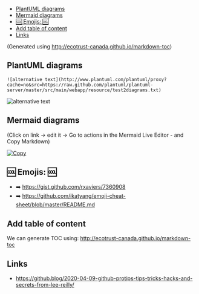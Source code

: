 - [PlantUML diagrams](#plantuml-diagrams)
- [Mermaid diagrams](#mermaid-diagrams)
- [:cool:  Emojis: :cool:](#-cool---emojis---cool-)
- [Add table of content](#add-table-of-content)
- [Links](#links)

(Generated using http://ecotrust-canada.github.io/markdown-toc)

## PlantUML diagrams

```
![alternative text](http://www.plantuml.com/plantuml/proxy?cache=no&src=https://raw.github.com/plantuml/plantuml-server/master/src/main/webapp/resource/test2diagrams.txt)
```
![alternative text](http://www.plantuml.com/plantuml/proxy?cache=no&src=https://raw.github.com/plantuml/plantuml-server/master/src/main/webapp/resource/test2diagrams.txt)

## Mermaid diagrams 

(Click on link -> edit it -> Go to actions in the Mermaid Live Editor - and Copy Markdown)

[![Copy](https://mermaid.ink/img/eyJjb2RlIjoiZ3JhcGggTFJcbkltcGFsYUMoSW1wYWxhIENhdGFsb2cpXG5JbXBhbGFEWzxjZW50ZXI-SW1wYWxhIERlYW1vbjxicj5tdWx0aXBsZSBub2Rlc11cbkltcGFsYVMoSW1wYWxhIFN0YXRlc3RvcmUpXG4gXG5cbkltcGFsYUMtLSBtZXRhZGF0YSByZXF1ZXN0cy0tPiBJbXBhbGFEXG5JbXBhbGFDIC0tPiBJbXBhbGFTICIsIm1lcm1haWQiOnsidGhlbWUiOiJmb3Jlc3QifSwidXBkYXRlRWRpdG9yIjpmYWxzZSwiYXV0b1N5bmMiOnRydWUsInVwZGF0ZURpYWdyYW0iOmZhbHNlfQ)](https://mermaid-js.github.io/mermaid-live-editor/edit##eyJjb2RlIjoiZ3JhcGggTFJcbkltcGFsYUMoSW1wYWxhIENhdGFsb2cpXG5JbXBhbGFEWzxjZW50ZXI-SW1wYWxhIERlYW1vbjxicj5tdWx0aXBsZSBub2Rlc11cbkltcGFsYVMoSW1wYWxhIFN0YXRlc3RvcmUpXG4gXG5cbkltcGFsYUMtLSBtZXRhZGF0YSByZXF1ZXN0cy0tPiBJbXBhbGFEXG5JbXBhbGFDIC0tPiBJbXBhbGFTXG5IaXZlTWV0YXN0b3JlRGIgLS0-IEhpdmVNZXRhc3RvcmVcbiAiLCJtZXJtYWlkIjoie1xuICBcInRoZW1lXCI6IFwiZm9yZXN0XCJcbn0iLCJ1cGRhdGVFZGl0b3IiOmZhbHNlLCJhdXRvU3luYyI6dHJ1ZSwidXBkYXRlRGlhZ3JhbSI6ZmFsc2V9)

## :cool:  Emojis: :cool:

- :arrow_right: https://gist.github.com/rxaviers/7360908 
- :arrow_right: https://github.com/ikatyang/emoji-cheat-sheet/blob/master/README.md
 
## Add table of content 

We can generate TOC using:  http://ecotrust-canada.github.io/markdown-toc

## Links 
* https://github.blog/2020-04-09-github-protips-tips-tricks-hacks-and-secrets-from-lee-reilly/